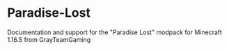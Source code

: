 # Paradise-Lost
Documentation and support for the "Paradise Lost" modpack for Minecraft 1.16.5 from GrayTeamGaming
